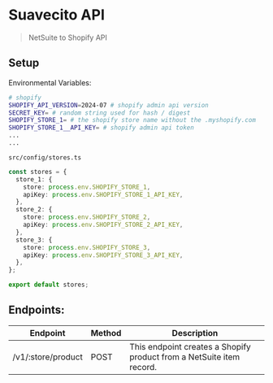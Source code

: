 # Suavecito API

> NetSuite to Shopify API

## Setup

Environmental Variables:

```bash
# shopify
SHOPIFY_API_VERSION=2024-07 # shopify admin api version
SECRET_KEY= # random string used for hash / digest
SHOPIFY_STORE_1= # the shopify store name without the .myshopify.com
SHOPIFY_STORE_1__API_KEY= # shopify admin api token
...
...
```

`src/config/stores.ts`

```typescript
const stores = {
  store_1: {
    store: process.env.SHOPIFY_STORE_1,
    apiKey: process.env.SHOPIFY_STORE_1_API_KEY,
  },
  store_2: {
    store: process.env.SHOPIFY_STORE_2,
    apiKey: process.env.SHOPIFY_STORE_2_API_KEY,
  },
  store_3: {
    store: process.env.SHOPIFY_STORE_3,
    apiKey: process.env.SHOPIFY_STORE_3_API_KEY,
  },
};

export default stores;
```

## Endpoints:

<table>
  <thead>
    <tr>
      <th>Endpoint</th>
      <th>Method</th>
      <th>Description</th>
    </tr>
  </thead>
  <tbody>
    <tr>
      <td>/v1/:store/product</td>
      <td>POST</td>
      <td>This endpoint creates a Shopify product from a NetSuite item record.</td>
    </tr>
  </tbody>
</table>
